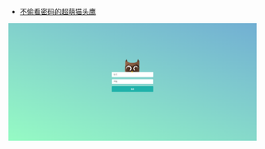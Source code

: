 - [不偷看密码的超萌猫头鹰](https://github.com/jiaklop9/MyWeb/blob/master/login/不偷看密码的超萌猫头鹰.html)

![](../images/不偷看的猫头鹰.png)
